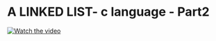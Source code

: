 # A LINKED LIST- c language - Part2

[![Watch the video](https://img.youtube.com/vi/U8JSVdB1YYE/hqdefault.jpg)](https://youtu.be/U8JSVdB1YYE)

